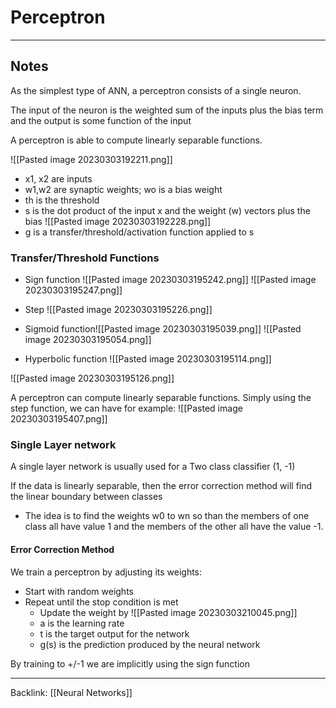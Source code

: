 # Perceptron
---
## Notes
As the simplest type of ANN, a perceptron consists of a single neuron.

The input of the neuron is the weighted sum of the inputs plus the bias term and the output is some function of the input

A perceptron is able to compute linearly separable functions.

![[Pasted image 20230303192211.png]]
- x1, x2 are inputs 
- w1,w2 are synaptic weights; wo is a bias weight
- th is the threshold
- s is the dot product of the input x and the weight (w) vectors plus the bias ![[Pasted image 20230303192228.png]]
- g is a transfer/threshold/activation function applied to s

### Transfer/Threshold Functions

- Sign function
![[Pasted image 20230303195242.png]]
![[Pasted image 20230303195247.png]]



- Step
![[Pasted image 20230303195226.png]]

- Sigmoid function![[Pasted image 20230303195039.png]]
![[Pasted image 20230303195054.png]]

- Hyperbolic function
![[Pasted image 20230303195114.png]]

![[Pasted image 20230303195126.png]]



A perceptron can compute linearly separable functions.
Simply using the step function, we can have for example:
![[Pasted image 20230303195407.png]]



### Single Layer network
A single layer network is usually used for a Two class classifier (1, -1)

If the data is linearly separable, then the error correction method will find the linear boundary between classes

- The idea is to find the weights w0 to wn so than the members of one class all have value 1 and the members of the other all have the value -1.

#### Error Correction Method

We train a perceptron by adjusting its weights:
- Start with random weights
- Repeat until the stop condition is met
	- Update the weight by ![[Pasted image 20230303210045.png]]
	- a is the learning rate
	- t is the target output for the network
	- g(s) is the prediction produced by the neural network

By training to +/-1 we are implicitly using the sign function


---
Backlink: [[Neural Networks]]